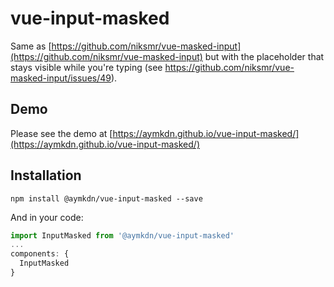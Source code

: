 # vue-input-masked

Same as [https://github.com/niksmr/vue-masked-input](https://github.com/niksmr/vue-masked-input) but with the placeholder that stays visible while you're typing (see https://github.com/niksmr/vue-masked-input/issues/49).

## Demo

Please see the demo at [https://aymkdn.github.io/vue-input-masked/](https://aymkdn.github.io/vue-input-masked/)

## Installation

`npm install @aymkdn/vue-input-masked --save`

And in your code:

```javascript
import InputMasked from '@aymkdn/vue-input-masked'
...
components: {
  InputMasked
}
```
